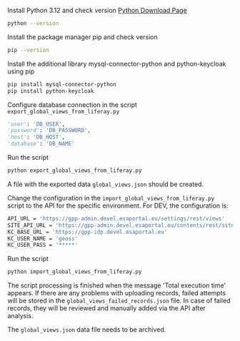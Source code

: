 Install Python 3.12 and check version
[Python Download Page](https://www.python.org)
```sh
python --version
```
Install the package manager pip and check version
```sh
pip --version
```
Install the additional library mysql-connector-python and python-keycloak using pip
```sh
pip install mysql-connector-python
pip install python-keycloak
```

Configure database connection in the script `export_global_views_from_liferay.py`
```python
'user': 'DB_USER',
'password': 'DB_PASSWORD',
'host': 'DB_HOST',
'database': 'DB_NAME'
```
Run the script
```sh
python export_global_views_from_liferay.py
```

A file with the exported data `global_views.json` should be created.

Change the configuration in the `import_global_views_from_liferay.py` script to the API for the specific environment.
For DEV, the configuration is:
```sh
API_URL = 'https://gpp-admin.devel.esaportal.eu/settings/rest/views'
SITE_API_URL = 'https://gpp-admin.devel.esaportal.eu/contents/rest/site'
KC_BASE_URL = 'https://gpp-idp.devel.esaportal.eu'
KC_USER_NAME = 'geoss'
KC_USER_PASS = '*****'
```

Run the script
```sh
python import_global_views_from_liferay.py
```

The script processing is finished when the message 'Total execution time' appears.
If there are any problems with uploading records, failed attempts will be stored in the `global_views_failed_records.json` file.
In case of failed records, they will be reviewed and manually added via the API after analysis.

The `global_views.json` data file needs to be archived.
